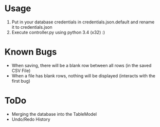 # Usage
1. Put in your database credentials in credentials.json.default and rename it to credentials.json
2. Execute controller.py using python 3.4 (x32) :)


# Known Bugs
- When saving, there will be a blank row between all rows (in the saved CSV File)
- When a file has blank rows, nothing will be displayed (interacts with the first bug)

# ToDo
- Merging the database into the TableModel
- Undo/Redo History